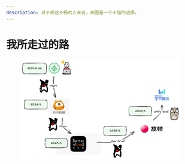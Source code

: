 ```yaml
---
description: 对于表达不畅的人来说，画图是一个不错的选择。
---
```


# 我所走过的路

<figure><img src="../../.gitbook/assets/image.png" alt=""><figcaption></figcaption></figure>
